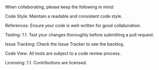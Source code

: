 When collaborating, please keep the following in mind:

Code Style:
Maintain a readable and consistent code style.

References:
Ensure your code is well-written for good collaboration.

Testing: 1.1.
Test your changes thoroughly before submitting a pull request.

Issue Tracking:
Check the Issue Tracker to see the backlog.

Code View:
All tools are subject to a code review process.

Licensing: 1.1.
Contributions are licensed.
